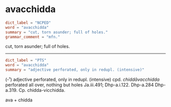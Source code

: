 # avacchidda

``` toml
dict_label = "NCPED"
word = "avacchidda"
summary = "cut, torn asunder; full of holes."
grammar_comment = "mfn."
```

cut, torn asunder; full of holes.

--------------------

``` toml
dict_label = "PTS"
word = "avacchidda"
summary = "adjective perforated, only in redupl. (intensive)"
```

(\-˚) adjective perforated, only in redupl. (intensive) cpd. *chiddāvacchidda* perforated all over, nothing but holes Ja.iii.491; Dhp\-a.i.122. Dhp\-a.284 Dhp\-a.319. Cp. chidda\-vicchidda.

ava \+ chidda

